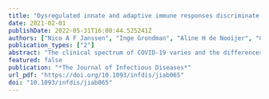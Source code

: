 ```yaml
---
title: "Dysregulated innate and adaptive immune responses discriminate disease severity in COVID-19"
date: 2021-02-01
publishDate: 2022-05-31T16:00:44.525241Z
authors: ["Nico A F Janssen", "Inge Grondman", "Aline H de Nooijer", "Collins K Boahen", "Valerie A C M Koeken", "Vasiliki Matzaraki", "Vinod Kumar", "Xuehui He", "Matthijs Kox", "Hans J P M Koenen", "Ruben L Smeets", "Irma Joosten", "Roger J M Brüggemann", "Ilse J E Kouijzer", "Hans G van der Hoeven", "Jeroen A Schouten", "Tim Frenzel", "Monique Reijers", "Wouter Hoefsloot", "Anton S M Dofferhoff", "Marjan J van Apeldoorn", "Marc J T Blaauw", "Karin Veerman", "Coen Maas", "Arjan H Schoneveld", "Imo E Hoefer", "Lennie P G Derde", "Marcel van Deuren", "Jos W M van der Meer", "Reinout van Crevel", "Evangelos J Giamarellos-Bourboulis", "Leo A B Joosten", "Michel M van den Heuvel", "Jacobien Hoogerwerf", "Quirijn de Mast", "Peter Pickkers", "Mihai G Netea", "Frank L van de Veerdonk"]
publication_types: ["2"]
abstract: "The clinical spectrum of COVID-19 varies and the differences in host response characterizing this variation have not been fully elucidated. COVID-19 disease severity correlates with an excessive pro-inflammatory immune response and profound lymphopenia. Inflammatory responses according to disease severity were explored by plasma cytokine measurements and proteomics analysis in 147 COVID-19 patients. Furthermore, peripheral blood mononuclear cell cytokine production assays and whole blood flow cytometry were performed. Results confirm a hyperinflammatory innate immune state, while highlighting hepatocyte growth factor and stem cell factor as potential biomarkers for disease severity. Clustering analysis reveals no specific inflammatory endotypes in COVID-19 patients. Functional assays reveal abrogated adaptive cytokine production (interferon-gamma, interleukin-17 and interleukin-22) and prominent T cell exhaustion in critically ill patients, whereas innate immune responses were intact or hyperresponsive. Collectively, this extensive analysis provides a comprehensive insight into the pathobiology of severe to critical COVID-19 and highlight potential biomarkers of disease severity."
featured: false
publication: "*The Journal of Infectious Diseases*"
url_pdf: "https://doi.org/10.1093/infdis/jiab065"
doi: "10.1093/infdis/jiab065"
---
```


